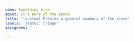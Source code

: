 ```yaml
---
name: Something else
about: It's none of the above
title: "[custom] Provide a general summary of the issue"
labels: 'status: triage'
assignees: ''

---
```


<!--- WARNING: This is an issue tracker. Before opening a new issue make sure you read https://github.com/PointCloudLibrary/pcl/blob/master/CONTRIBUTING.md#using-the-issue-tracker. -->
